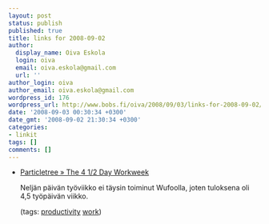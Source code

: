 ```yaml
---
layout: post
status: publish
published: true
title: links for 2008-09-02
author:
  display_name: Oiva Eskola
  login: oiva
  email: oiva.eskola@gmail.com
  url: ''
author_login: oiva
author_email: oiva.eskola@gmail.com
wordpress_id: 176
wordpress_url: http://www.bobs.fi/oiva/2008/09/03/links-for-2008-09-02/
date: '2008-09-03 00:30:34 +0300'
date_gmt: '2008-09-02 21:30:34 +0300'
categories:
- linkit
tags: []
comments: []
---
```

<ul class="delicious">
<li>
<div class="delicious-link"><a href="http://particletree.com/notebook/the-4-12-day-workweek/">Particletree &raquo; The 4&nbsp;1/2 Day Workweek</a></div></p>
<div class="delicious-extended">Nelj&auml;n p&auml;iv&auml;n ty&ouml;viikko ei t&auml;ysin toiminut Wufoolla, joten tuloksena oli 4,5 ty&ouml;p&auml;iv&auml;n viikko.</div></p>
<div class="delicious-tags">(tags: <a href="http://delicious.com/oiva/productivity">productivity</a> <a href="http://delicious.com/oiva/work">work</a>)</div><br />
            </li></ul>
